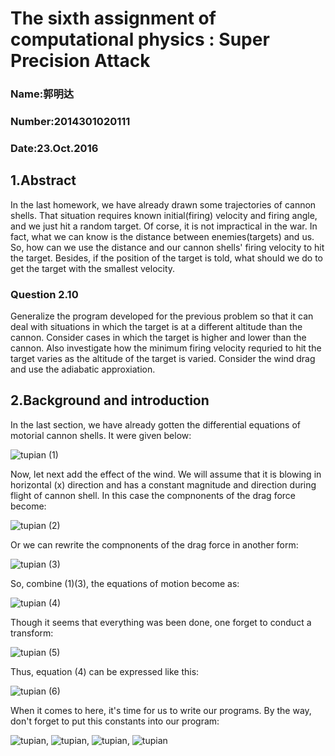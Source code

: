 
#  The sixth assignment of computational physics : Super Precision Attack
### Name:郭明达
### Number:2014301020111 
### Date:23.Oct.2016

## 1.Abstract
In the last homework, we have already drawn some trajectories of cannon shells. That situation requires known initial(firing) velocity and firing angle, and we just hit a random target. Of corse, it is not impractical in the war. In fact, what we can know is the distance between enemies(targets) and us. So, how can we use the distance and our cannon shells' firing velocity to hit the target. Besides, if the position of the target is told, what should we do to get the target with the smallest velocity. 

### Question 2.10 
Generalize the program developed for the previous problem so that it can deal with situations in which the target is at a different altitude than the cannon. Consider cases in which the target is higher and lower than the cannon. Also investigate how the minimum firing velocity requried to hit the target varies as the altitude of the target is varied. Consider the wind drag and use the adiabatic approxiation.

## 2.Background and introduction
In the last section, we have already gotten the differential equations of motorial cannon shells. It were given below:

![tupian](https://github.com/gmd3250679/compuational_physics_N2014301020111/blob/master/Exercise-6/equation/equation_1.png) (1)

Now, let next add the effect of the wind. We will assume that it is blowing in horizontal (x) direction and has a constant magnitude and direction during flight of cannon shell. In this case the compnonents of the drag force become:

![tupian](https://github.com/gmd3250679/compuational_physics_N2014301020111/blob/master/Exercise-6/equation/equation_2.png) (2)

Or we can rewrite the compnonents of the drag force in another form:

![tupian](https://github.com/gmd3250679/compuational_physics_N2014301020111/blob/master/Exercise-6/equation/equation_3.png) (3)

So, combine (1)(3), the equations of motion become as:

![tupian](https://github.com/gmd3250679/compuational_physics_N2014301020111/blob/master/Exercise-6/equation/equation_4.png) (4)

Though it seems that everything was been done, one forget to conduct a transform:

![tupian](https://github.com/gmd3250679/compuational_physics_N2014301020111/blob/master/Exercise-6/equation/equation_5.png) (5)

Thus, equation (4) can be expressed like this:

![tupian](https://github.com/gmd3250679/compuational_physics_N2014301020111/blob/master/Exercise-6/equation/equation_6.png) (6)

When it comes to here, it's time for us to write our programs. By the way, don't forget to put this constants into our program:

![tupian](https://github.com/gmd3250679/compuational_physics_N2014301020111/blob/master/Exercise-6/equation/equation_7.png), 
![tupian](https://github.com/gmd3250679/compuational_physics_N2014301020111/blob/master/Exercise-6/equation/equation_8.png), 
![tupian](https://github.com/gmd3250679/compuational_physics_N2014301020111/blob/master/Exercise-6/equation/equation_9.png), 
![tupian](https://github.com/gmd3250679/compuational_physics_N2014301020111/blob/master/Exercise-6/equation/equation_10.png)
